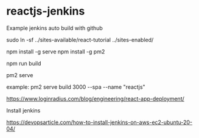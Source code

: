 # reactjs-jenkins
Example jenkins auto build with github


sudo ln -sf ../sites-available/react-tutorial ../sites-enabled/


npm install -g serve
npm install -g pm2

npm run build 

pm2 serve <path> <port>

example: pm2 serve build 3000 --spa --name "reactjs"


https://www.loginradius.com/blog/engineering/react-app-deployment/


Install jenkins

https://devopsarticle.com/how-to-install-jenkins-on-aws-ec2-ubuntu-20-04/


